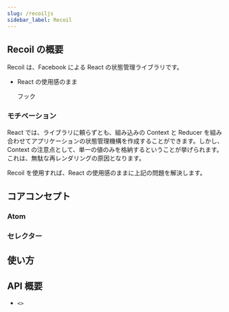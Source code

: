 ```yaml
---
slug: /recoiljs
sidebar_label: Recoil
---
```


## Recoil の概要

Recoil は、Facebook による React の状態管理ライブラリです。

- React の使用感のまま

  フック

### モチベーション

React では、ライブラリに頼らずとも、組み込みの Context と Reducer を組み合わせてアプリケーションの状態管理機構を作成することができます。しかし、Context の注意点として、単一の値のみを格納するということが挙げられます。これは、無駄な再レンダリングの原因となります。

Recoil を使用すれば、React の使用感のままに上記の問題を解決します。

## コアコンセプト

### Atom

### セレクター

## 使い方

## API 概要

- `<>`